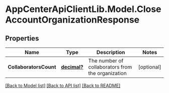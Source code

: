 # AppCenterApiClientLib.Model.CloseAccountOrganizationResponse
## Properties

Name | Type | Description | Notes
------------ | ------------- | ------------- | -------------
**CollaboratorsCount** | [**decimal?**](BigDecimal.md) | The number of collaborators from the organization | [optional] 

[[Back to Model list]](../README.md#documentation-for-models) [[Back to API list]](../README.md#documentation-for-api-endpoints) [[Back to README]](../README.md)

